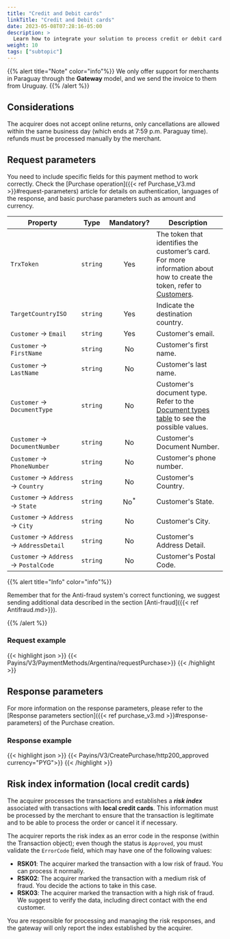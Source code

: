 ```yaml
---
title: "Credit and Debit cards"
linkTitle: "Credit and Debit cards"
date: 2023-05-08T07:28:16-05:00
description: >
  Learn how to integrate your solution to process credit or debit card payments.
weight: 10
tags: ["subtopic"]
---
```


{{% alert title="Note" color="info"%}}
We only offer support for merchants in Paraguay through the **Gateway** model, and we send the invoice to them from Uruguay.
{{% /alert %}}

## Considerations
The acquirer does not accept online returns, only cancellations are allowed within the same business day (which ends at 7:59 p.m. Paraguay time). refunds must be processed manually by the merchant.

## Request parameters
You need to include specific fields for this payment method to work correctly. Check the [Purchase operation]({{< ref Purchase_V3.md >}}#request-parameters) article for details on authentication, languages of the response, and basic purchase parameters such as amount and currency.

| Property | Type | Mandatory? | Description |
|---|:-:|:-:|---|
| `TrxToken` | `string` | Yes | The token that identifies the customer’s card.<br>For more information about how to create the token, refer to [Customers](/en/docs/purchase-workflow/customer-types.html). |
| `TargetCountryISO` | `string` | Yes | Indicate the destination country. |
| `Customer` → `Email` | `string` | Yes | Customer's email. |
| `Customer` → `FirstName` | `string` | No | Customer's first name. |
| `Customer` → `LastName` | `string` | No | Customer's last name. |
| `Customer` → `DocumentType` | `string` | No | Customer's document type.<br>Refer to the [Document types table](/en/docs/payment-methods/paraguay.html#document-types) to see the possible values. |
| `Customer` → `DocumentNumber` | `string` | No | Customer's Document Number. |
| `Customer` → `PhoneNumber` | `string` | No | Customer's phone number. |
| `Customer` → `Address` → `Country` | `string` | No | Customer's Country. |
| `Customer` → `Address` → `State` | `string` | No<sup>*</sup> | Customer's State. |
| `Customer` → `Address` → `City` | `string` | No | Customer's City. |
| `Customer` → `Address` → `AddressDetail` | `string` | No | Customer's Address Detail. |
| `Customer` → `Address` → `PostalCode` | `string` | No | Customer's Postal Code. |

{{% alert title="Info" color="info"%}}

Remember that for the Anti-fraud system's correct functioning, we suggest sending additional data described in the section [Anti-fraud]({{< ref Antifraud.md>}}).

{{% /alert %}}

### Request example
{{< highlight json >}}
{{< Payins/V3/PaymentMethods/Argentina/requestPurchase>}}
{{< /highlight >}}


## Response parameters
For more information on the response parameters, please refer to the [Response parameters section]({{< ref purchase_v3.md >}}#response-parameters) of the Purchase creation.

### Response example

{{< highlight json >}}
{{< Payins/V3/CreatePurchase/http200_approved currency="PYG">}}
{{< /highlight >}}

## Risk index information (local credit cards)
The acquirer processes the transactions and establishes a _**risk index**_ associated with transactions with **local credit cards**. This information must be processed by the merchant to ensure that the transaction is legitimate and to be able to process the order or cancel it if necessary.

The acquirer reports the risk index as an error code in the response (within the Transaction object); even though the status is `Approved`, you must validate the `ErrorCode` field, which may have one of the following values:

* **RSK01**: The acquirer marked the transaction with a low risk of fraud. You can process it normally.
* **RSK02**: The acquirer marked the transaction with a medium risk of fraud. You decide the actions to take in this case.
* **RSK03**: The acquirer marked the transaction with a high risk of fraud. We suggest to verify the data, including direct contact with the end customer.

You are responsible for processing and managing the risk responses, and the gateway will only report the index established by the acquirer.